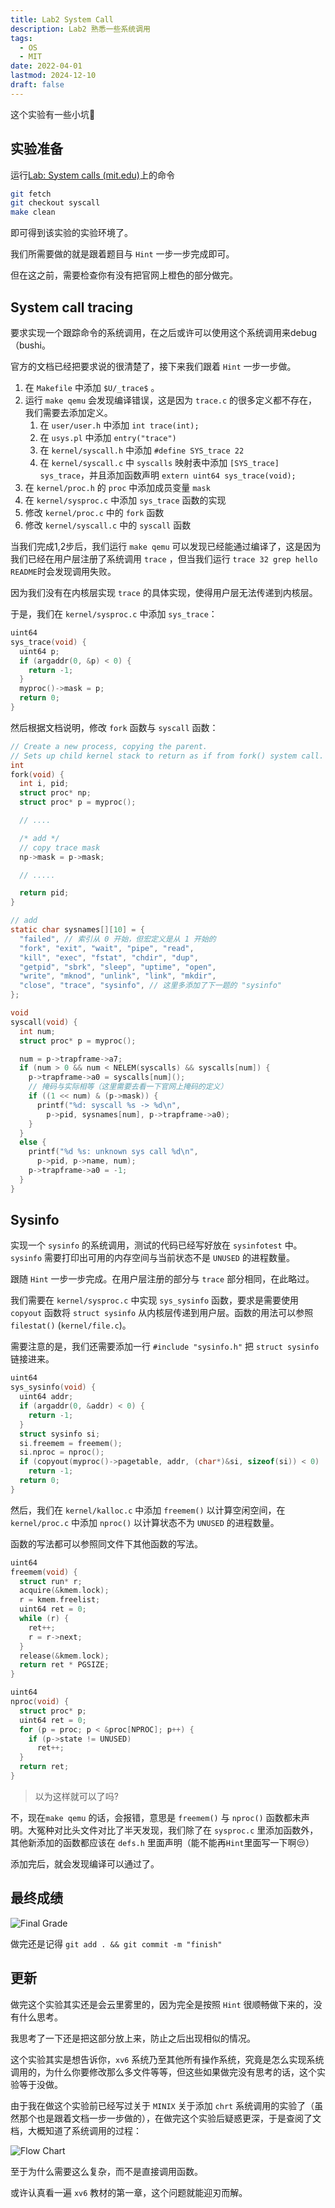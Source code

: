 ```yaml
---
title: Lab2 System Call
description: Lab2 熟悉一些系统调用
tags:
  - OS
  - MIT
date: 2022-04-01
lastmod: 2024-12-10
draft: false
---
```


这个实验有一些小坑😤

## 实验准备

运行[Lab: System calls (mit.edu)](https://pdos.csail.mit.edu/6.828/2021/labs/syscall.html)上的命令

```bash
git fetch
git checkout syscall
make clean
```

即可得到该实验的实验环境了。

我们所需要做的就是跟着题目与 `Hint` 一步一步完成即可。

但在这之前，需要检查你有没有把官网上橙色的部分做完。

## System call tracing

要求实现一个跟踪命令的系统调用，在之后或许可以使用这个系统调用来debug（bushi。

官方的文档已经把要求说的很清楚了，接下来我们跟着 `Hint` 一步一步做。

1. 在 `Makefile` 中添加 `$U/_trace$` 。
2. 运行 `make qemu` 会发现编译错误，这是因为 `trace.c` 的很多定义都不存在，我们需要去添加定义。
   1. 在 `user/user.h` 中添加 `int trace(int);`
   2. 在 `usys.pl` 中添加 `entry("trace")`
   3. 在 `kernel/syscall.h` 中添加 `#define SYS_trace 22`
   4. 在 `kernel/syscall.c` 中 `syscalls` 映射表中添加 `[SYS_trace] sys_trace`，并且添加函数声明 `extern uint64 sys_trace(void);`
3. 在 `kernel/proc.h` 的 `proc` 中添加成员变量 `mask`
4. 在 `kernel/sysproc.c` 中添加 `sys_trace` 函数的实现
5. 修改 `kernel/proc.c` 中的 `fork` 函数
6. 修改 `kernel/syscall.c`  中的 `syscall` 函数

当我们完成1,2步后，我们运行 `make qemu` 可以发现已经能通过编译了，这是因为我们已经在用户层注册了系统调用 `trace` ，但当我们运行 `trace 32 grep hello README`时会发现调用失败。

因为我们没有在内核层实现 `trace` 的具体实现，使得用户层无法传递到内核层。

于是，我们在 `kernel/sysproc.c` 中添加 `sys_trace`：

```c
uint64
sys_trace(void) {
  uint64 p;
  if (argaddr(0, &p) < 0) {
    return -1;
  }
  myproc()->mask = p;
  return 0;
}
```

然后根据文档说明，修改 `fork` 函数与 `syscall` 函数：

```c
// Create a new process, copying the parent.
// Sets up child kernel stack to return as if from fork() system call.
int
fork(void) {
  int i, pid;
  struct proc* np;
  struct proc* p = myproc();

  // ....

  /* add */
  // copy trace mask
  np->mask = p->mask;

  // .....

  return pid;
}
```

```c
// add
static char sysnames[][10] = {
  "failed", // 索引从 0 开始，但宏定义是从 1 开始的
  "fork", "exit", "wait", "pipe", "read",
  "kill", "exec", "fstat", "chdir", "dup",
  "getpid", "sbrk", "sleep", "uptime", "open",
  "write", "mknod", "unlink", "link", "mkdir",
  "close", "trace", "sysinfo", // 这里多添加了下一题的 "sysinfo"
};

void
syscall(void) {
  int num;
  struct proc* p = myproc();

  num = p->trapframe->a7;
  if (num > 0 && num < NELEM(syscalls) && syscalls[num]) {
    p->trapframe->a0 = syscalls[num]();
    // 掩码与实际相等（这里需要去看一下官网上掩码的定义）
    if ((1 << num) & (p->mask)) {
      printf("%d: syscall %s -> %d\n",
        p->pid, sysnames[num], p->trapframe->a0);
    }
  }
  else {
    printf("%d %s: unknown sys call %d\n",
      p->pid, p->name, num);
    p->trapframe->a0 = -1;
  }
}
```

## Sysinfo

实现一个 `sysinfo` 的系统调用，测试的代码已经写好放在 `sysinfotest` 中。`sysinfo` 需要打印出可用的内存空间与当前状态不是 `UNUSED` 的进程数量。

跟随 `Hint` 一步一步完成。在用户层注册的部分与 `trace` 部分相同，在此略过。

我们需要在 `kernel/sysproc.c`  中实现 `sys_sysinfo` 函数，要求是需要使用 `copyout` 函数将 `struct sysinfo` 从内核层传递到用户层。函数的用法可以参照`filestat()` (`kernel/file.c`)。

需要注意的是，我们还需要添加一行 `#include "sysinfo.h"` 把 `struct sysinfo` 链接进来。

```c
uint64
sys_sysinfo(void) {
  uint64 addr;
  if (argaddr(0, &addr) < 0) {
    return -1;
  }
  struct sysinfo si;
  si.freemem = freemem();
  si.nproc = nproc();
  if (copyout(myproc()->pagetable, addr, (char*)&si, sizeof(si)) < 0)
    return -1;
  return 0;
}

```

然后，我们在 `kernel/kalloc.c` 中添加 `freemem()` 以计算空闲空间，在 `kernel/proc.c` 中添加 `nproc()` 以计算状态不为 `UNUSED` 的进程数量。

函数的写法都可以参照同文件下其他函数的写法。

```c
uint64
freemem(void) {
  struct run* r;
  acquire(&kmem.lock);
  r = kmem.freelist;
  uint64 ret = 0;
  while (r) {
    ret++;
    r = r->next;
  }
  release(&kmem.lock);
  return ret * PGSIZE;
}
```

```c
uint64
nproc(void) {
  struct proc* p;
  uint64 ret = 0;
  for (p = proc; p < &proc[NPROC]; p++) {
    if (p->state != UNUSED)
      ret++;
  }
  return ret;
}

```

> 以为这样就可以了吗?

不，现在`make qemu` 的话，会报错，意思是 `freemem()` 与 `nproc()` 函数都未声明。大冤种对比头文件对比了半天发现，我们除了在 `sysproc.c` 里添加函数外，其他新添加的函数都应该在 `defs.h` 里面声明（能不能再`Hint`里面写一下啊😒）

添加完后，就会发现编译可以通过了。

## 最终成绩

![Final Grade](https://s2.loli.net/2022/04/13/GtDPix4v76mKX8W.png)

做完还是记得 `git add . && git commit -m "finish"`

## 更新

做完这个实验其实还是会云里雾里的，因为完全是按照 `Hint` 很顺畅做下来的，没有什么思考。

我思考了一下还是把这部分放上来，防止之后出现相似的情况。

这个实验其实是想告诉你，`xv6` 系统乃至其他所有操作系统，究竟是怎么实现系统调用的，为什么你要修改那么多文件等等，但这些如果做完没有思考的话，这个实验等于没做。

由于我在做这个实验前已经写过关于 `MINIX` 关于添加 `chrt` 系统调用的实验了（虽然那个也是跟着文档一步一步做的），在做完这个实验后疑惑更深，于是查阅了文档，大概知道了系统调用的过程：

![Flow Chart](https://s2.loli.net/2022/04/18/s578ArxjbQedPGo.png)

至于为什么需要这么复杂，而不是直接调用函数。

或许认真看一遍 `xv6` 教材的第一章，这个问题就能迎刃而解。




